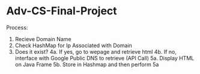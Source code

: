 # Adv-CS-Final-Project
Process:
1. Recieve Domain Name
2. Check HashMap for Ip Associated with Domain
3. Does it exist?
4a. If yes, go to wepage and retrieve html
4b. If no, interface with Google Public DNS to retrieve (API Call)
5a. Display HTML on Java Frame
5b. Store in Hashmap and then perform 5a
